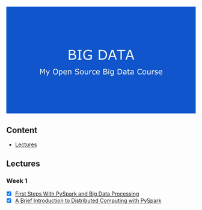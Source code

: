<p align="center">
<!--   <a href="https://github.com/stefanluiken/my-open-source-cs"> -->
	<img alt="My Open Source CS Degree" src="cover.jpg">
  </a>
</p>





## Content

- [Lectures](#lectures)


## Lectures
### Week 1
- [x] [First Steps With PySpark and Big Data Processing](https://github.com/najmabad/my-open-source-big-data-course/blob/main/first_steps_with_pyspark.md)
- [x] [A Brief Introduction to Distributed Computing with PySpark](https://github.com/najmabad/my-open-source-big-data-course/blob/main/brief_intro_to_distributed_computing_with_pyspark.md)
